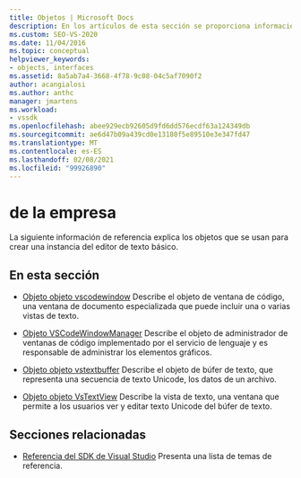 ```yaml
---
title: Objetos | Microsoft Docs
description: En los artículos de esta sección se proporciona información de referencia sobre los objetos que se usan para crear una instancia del editor de texto básico en el SDK de Visual Studio.
ms.custom: SEO-VS-2020
ms.date: 11/04/2016
ms.topic: conceptual
helpviewer_keywords:
- objects, interfaces
ms.assetid: 8a5ab7a4-3668-4f78-9c08-04c5af7090f2
author: acangialosi
ms.author: anthc
manager: jmartens
ms.workload:
- vssdk
ms.openlocfilehash: abee929ecb92605d9fd6dd576ecdf63a124349db
ms.sourcegitcommit: ae6d47b09a439cd0e13180f5e89510e3e347fd47
ms.translationtype: MT
ms.contentlocale: es-ES
ms.lasthandoff: 02/08/2021
ms.locfileid: "99926890"
---
```

# <a name="objects"></a>de la empresa
La siguiente información de referencia explica los objetos que se usan para crear una instancia del editor de texto básico.

## <a name="in-this-section"></a>En esta sección
- [Objeto objeto vscodewindow](../extensibility/vscodewindow-object.md) Describe el objeto de ventana de código, una ventana de documento especializada que puede incluir una o varias vistas de texto.

- [Objeto VSCodeWindowManager](../extensibility/vscodewindowmanager-object.md) Describe el objeto de administrador de ventanas de código implementado por el servicio de lenguaje y es responsable de administrar los elementos gráficos.

- [Objeto objeto vstextbuffer](../extensibility/vstextbuffer-object.md) Describe el objeto de búfer de texto, que representa una secuencia de texto Unicode, los datos de un archivo.

- [Objeto objeto VsTextView](../extensibility/vstextview-object.md) Describe la vista de texto, una ventana que permite a los usuarios ver y editar texto Unicode del búfer de texto.

## <a name="related-sections"></a>Secciones relacionadas
- [Referencia del SDK de Visual Studio](../extensibility/visual-studio-sdk-reference.md) Presenta una lista de temas de referencia.
